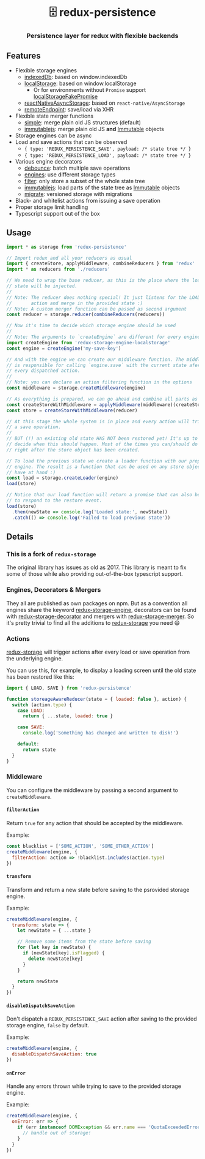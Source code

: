 <h1 align="center" style="border-bottom: none;">🗄 redux-persistence</h1>
<h3 align="center">Persistence layer for redux with flexible backends</h3>

## Features

- Flexible storage engines
  - [indexedDb](https://github.com/prateekbh/redux-storage-engine-indexed-db): based on window.indexedDb
  - [localStorage][]: based on window.localStorage
    - Or for environments without `Promise` support [localStorageFakePromise][]
  - [reactNativeAsyncStorage][]: based on `react-native/AsyncStorage`
  - [remoteEndpoint][]: save/load via XHR
- Flexible state merger functions
  - [simple][merger-simple]: merge plain old JS structures (default)
  - [immutablejs][merger-immutablejs]: merge plain old JS **and** [Immutable][]
    objects
- Storage engines can be async
- Load and save actions that can be observed
  - `{ type: 'REDUX_PERSISTENCE_SAVE', payload: /* state tree */ }`
  - `{ type: 'REDUX_PERSISTENCE_LOAD', payload: /* state tree */ }`
- Various engine decorators
  - [debounce][]: batch multiple save operations
  - [engines][]: use different storage types
  - [filter][]: only store a subset of the whole state tree
  - [immutablejs][]: load parts of the state tree as [Immutable][] objects
  - [migrate][]: versioned storage with migrations
- Black- and whitelist actions from issuing a save operation
- Proper storage limit handling
- Typescript support out of the box

## Usage

```js
import * as storage from 'redux-persistence'

// Import redux and all your reducers as usual
import { createStore, applyMiddleware, combineReducers } from 'redux'
import * as reducers from './reducers'

// We need to wrap the base reducer, as this is the place where the loaded
// state will be injected.
//
// Note: The reducer does nothing special! It just listens for the LOAD
//       action and merge in the provided state :)
// Note: A custom merger function can be passed as second argument
const reducer = storage.reducer(combineReducers(reducers))

// Now it's time to decide which storage engine should be used
//
// Note: The arguments to `createEngine` are different for every engine!
import createEngine from 'redux-storage-engine-localstorage'
const engine = createEngine('my-save-key')

// And with the engine we can create our middleware function. The middleware
// is responsible for calling `engine.save` with the current state afer
// every dispatched action.
//
// Note: you can declare an action filtering function in the options
const middleware = storage.createMiddleware(engine)

// As everything is prepared, we can go ahead and combine all parts as usual
const createStoreWithMiddleware = applyMiddleware(middleware)(createStore)
const store = createStoreWithMiddleware(reducer)

// At this stage the whole system is in place and every action will trigger
// a save operation.
//
// BUT (!) an existing old state HAS NOT been restored yet! It's up to you to
// decide when this should happen. Most of the times you can/should do this
// right after the store object has been created.

// To load the previous state we create a loader function with our prepared
// engine. The result is a function that can be used on any store object you
// have at hand :)
const load = storage.createLoader(engine)
load(store)

// Notice that our load function will return a promise that can also be used
// to respond to the restore event.
load(store)
  .then(newState => console.log('Loaded state:', newState))
  .catch(() => console.log('Failed to load previous state'))
```

## Details

### This is a fork of `redux-storage`

The original library has issues as old as 2017. This library is meant to fix some of those while also providing out-of-the-box typescript support.

### Engines, Decorators & Mergers

They all are published as own packages on npm. But as a convention all engines
share the keyword [redux-storage-engine][npm-engine], decorators can be found
with [redux-storage-decorator][npm-decorator] and mergers with
[redux-storage-merger][npm-merger]. So it's pretty trivial to find all
the additions to [redux-storage][] you need :smile:

### Actions

[redux-storage][] will trigger actions after every load or save operation from
the underlying engine.

You can use this, for example, to display a loading screen until the old state
has been restored like this:

```js
import { LOAD, SAVE } from 'redux-persistence'

function storeageAwareReducer(state = { loaded: false }, action) {
  switch (action.type) {
    case LOAD:
      return { ...state, loaded: true }

    case SAVE:
      console.log('Something has changed and written to disk!')

    default:
      return state
  }
}
```

### Middleware

You can configure the middleware by passing a second argument to `createMiddleware`.

#### `filterAction`

Return `true` for any action that should be accepted by the middleware.

Example:

```js
const blacklist = ['SOME_ACTION', 'SOME_OTHER_ACTION']
createMiddleware(engine, {
  filterAction: action => !blacklist.includes(action.type)
})
```

#### `transform`

Transform and return a new state before saving to the psrovided storage engine.

Example:

```js
createMiddleware(engine, {
  transform: state => {
    let newState = { ...state }

    // Remove some items from the state before saving
    for (let key in newState) {
      if (newState[key].isFlagged) {
        delete newState[key]
      }
    }

    return newState
  }
})
```

#### `disableDispatchSaveAction`

Don't dispatch a `REDUX_PERSISTENCE_SAVE` action after saving to the provided storage engine, `false` by default.

Example:

```js
createMiddleware(engine, {
  disableDispatchSaveAction: true
})
```

#### `onError`

Handle any errors thrown while trying to save to the provided storage engine.

Example:

```js
createMiddleware(engine, {
  onError: err => {
    if (err instanceof DOMException && err.name === 'QuotaExceededError') {
      // handle out of storage!
    }
  }
})
```

[merger-simple]: https://github.com/react-stack/redux-storage-merger-simple
[merger-immutablejs]: https://github.com/react-stack/redux-storage-merger-immutablejs
[npm-engine]: https://www.npmjs.com/browse/keyword/redux-storage-engine
[npm-decorator]: https://www.npmjs.com/browse/keyword/redux-storage-decorator
[npm-merger]: https://www.npmjs.com/browse/keyword/redux-storage-merger
[redux]: https://github.com/gaearon/redux
[immutable]: https://github.com/facebook/immutable-js
[redux-storage]: https://github.com/react-stack/redux-storage
[react-native]: https://facebook.github.io/react-native/
[localstorage]: https://github.com/react-stack/redux-storage-engine-localStorage
[localstoragefakepromise]: https://github.com/react-stack/redux-storage-engine-localStorageFakePromise
[reactnativeasyncstorage]: https://github.com/react-stack/redux-storage-engine-reactNativeAsyncStorage
[load]: https://github.com/react-stack/redux-storage/blob/master/src/constants.js#L1
[save]: https://github.com/react-stack/redux-storage/blob/master/src/constants.js#L2
[debounce]: https://github.com/react-stack/redux-storage-decorator-debounce
[engines]: https://github.com/allegro/redux-storage-decorator-engines
[filter]: https://github.com/react-stack/redux-storage-decorator-filter
[migrate]: https://github.com/mathieudutour/redux-storage-decorator-migrate
[immutablejs]: https://github.com/react-stack/redux-storage-decorator-immutablejs
[remoteendpoint]: https://github.com/bionexo/redux-storage-engine-remoteendpoint

